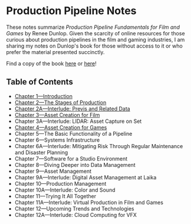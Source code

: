 # Production Pipeline Notes

These notes summarize _Production Pipeline Fundamentals for Film and Games_ by Renee Dunlop. Given the scarcity of online resources for those curious about production pipelines in the film and gaming industries, I am sharing my notes on Dunlop's book for those without access to it or who prefer the material presented succinctly.

Find a copy of the book [here](https://www.routledge.com/Production-Pipeline-Fundamentals-for-Film-and-Games/Dunlop/p/book/9780415812290) or [here](https://www.amazon.com/Production-Pipeline-Fundamentals-Film-Games/dp/0415812291)!

## Table of Contents

* [Chapter 1&mdash;Introduction](https://github.com/praerie/production-pipeline/blob/main/Chapter-1.md)
* [Chapter 2&mdash;The Stages of Production](https://github.com/praerie/production-pipeline/blob/main/Chapter-2.md)
* [Chapter 2A&mdash;Interlude: Previs and Related Data](https://github.com/praerie/production-pipeline/blob/main/Chapter-2A.md)
* [Chapter 3&mdash;Asset Creation for Film](https://github.com/praerie/production-pipeline/blob/main/Chapter-3.md)
* Chapter 3A&mdash;Interlude: LIDAR: Asset Capture on Set
* [Chapter 4&mdash;Asset Creation for Games](https://github.com/praerie/production-pipeline/blob/main/Chapter-4.md)
* Chapter 5&mdash;The Basic Functionality of a Pipeline
* Chapter 6&mdash;Systems Infrastructure
* Chapter 6A&mdash;Interlude: Mitigating Risk Through Regular Maintenance and Disaster Planning
* Chapter 7&mdash;Software for a Studio Environment
* Chapter 8&mdash;Diving Deeper into Data Management
* Chapter 9&mdash;Asset Management
* Chapter 9A&mdash;Interlude: Digital Asset Management at Laika
* Chapter 10&mdash;Production Management
* Chapter 10A&mdash;Interlude: Color and Sound
* Chapter 11&mdash;Trying It All Together
* Chapter 11A&mdash;Interlude: Virtual Production in Film and Games
* Chapter 12&mdash;Upcoming Trends and Technologies
* Chapter 12A&mdash;Interlude: Cloud Computing for VFX

  
